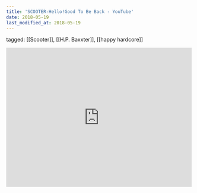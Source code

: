 ```yaml
---
title: 'SCOOTER-Hello!Good To Be Back - YouTube'
date: 2018-05-19
last_modified_at: 2018-05-19
---
```

tagged: [[Scooter]], [[H.P. Baxxter]], [[happy hardcore]]
<iframe allow="accelerometer; autoplay; clipboard-write; encrypted-media; gyroscope; picture-in-picture" allowfullscreen="" frameborder="0" height="375" id="youtube_iframe" src="https://www.youtube.com/embed/MT_WHwueSVY?feature=oembed&amp;enablejsapi=1&amp;origin=https://safe.txmblr.com&amp;wmode=opaque" width="500"></iframe>